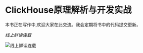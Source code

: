 ClickHouse原理解析与开发实战
===


本书正在写作中,欢迎大家在此交流。我会定期将书中的代码提交更新。



*线上鲜读连载* <p>
![线上鲜读连载](https://github.com/nauu/clickhousebook/ImageCache/raw/master/imgs/xiandu.JPG)  

